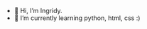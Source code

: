 - 👋 Hi, I’m Ingridy.
- 🌱 I’m currently learning python, html, css :)
  

<!---
ingridyt/ingridyt is a ✨ special ✨ repository because its `README.md` (this file) appears on your GitHub profile.
You can click the Preview link to take a look at your changes.
--->
